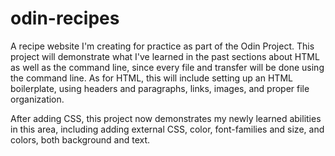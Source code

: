 # odin-recipes
A recipe website I'm creating for practice as part of the Odin Project.
This project will demonstrate what I've learned in the past sections about HTML as well as the command line, since every file and transfer will be done using the command line.
As for HTML, this will include setting up an HTML boilerplate, using headers and paragraphs, links, images, and proper file organization.

After adding CSS, this project now demonstrates my newly learned abilities in this area, including adding external CSS, color, font-families and size, and colors, both background and text.